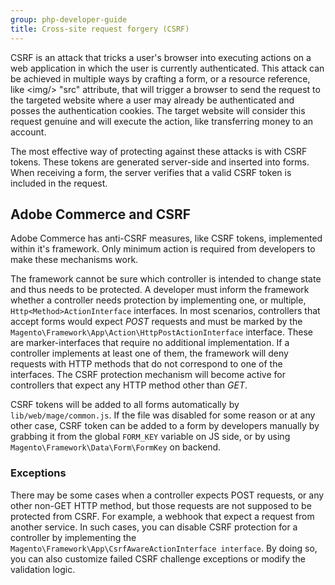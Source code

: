 ```yaml
---
group: php-developer-guide
title: Cross-site request forgery (CSRF)
---
```


CSRF is an attack that tricks a user's browser into executing actions on a web application in which the user is currently
authenticated. This attack can be achieved in multiple ways by crafting a form, or a resource reference,
like \<img\/\> "src" attribute, that will trigger a browser to send the request to the targeted website where a user
may already be authenticated and posses the authentication cookies. The target website will consider this request
genuine and will execute the action, like transferring money to an account.

The most effective way of protecting against these attacks is with CSRF tokens. These tokens are generated
server-side and inserted into forms. When receiving a form, the server verifies that a valid CSRF token is
included in the request.

## Adobe Commerce and CSRF
Adobe Commerce has anti-CSRF measures, like CSRF tokens, implemented within it's framework. Only minimum action is
required from developers to make these mechanisms work.

The framework cannot be sure which controller is intended to change state and thus needs to be protected. A developer
must inform the framework whether a controller needs protection by implementing one, or multiple,
 `Http<Method>ActionInterface` interfaces. In most scenarios, controllers that accept forms would expect _POST_
requests and must be marked by the `Magento\Framework\App\Action\HttpPostActionInterface` interface. These are
marker-interfaces that require no additional implementation. If a controller implements at least one of them,
the framework will deny requests with HTTP methods that do not correspond to one of the interfaces. The CSRF protection
mechanism will become active for controllers that expect any HTTP method other than _GET_.

CSRF tokens will be added to all forms automatically by `lib/web/mage/common.js`. If the file was disabled for
some reason or at any other case, CSRF token can be added to a form by developers manually by grabbing it from
the global `FORM_KEY` variable on JS side, or by using `Magento\Framework\Data\Form\FormKey` on backend.

### Exceptions
There may be some cases when a controller expects POST requests, or any other non-GET HTTP method, but those requests are not supposed to be
protected from CSRF. For example, a webhook that expect a request from another service. In such cases, you can disable CSRF protection for a controller by implementing the `Magento\Framework\App\CsrfAwareActionInterface interface`.
By doing so, you can also customize failed CSRF challenge exceptions or modify the validation logic.
